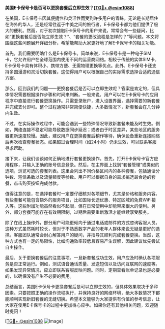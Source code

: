 **美国E卡保号卡是否可以更换套餐后立即生效？[[TG💪+ @esim1088](https://t.me/s/esim1088)]**

在美国，E卡保号卡因其便捷性和灵活性而受到许多用户的青睐。无论是长期居住在海外的华人，还是经常往返于中美之间的旅行者，E卡保号卡都为他们提供了极大的便利。然而，对于初次接触E卡保号卡的用户来说，常常会有一些疑问，比如“更换套餐后是否能立即生效？”、“套餐的更改流程是怎样的？”等问题。本文将围绕这些问题展开详细分析，希望能帮助大家更好地了解E卡保号卡的相关功能。

首先，我们需要明确什么是E卡保号卡。简单来说，E卡保号卡是一种电子SIM卡，它允许用户在全球范围内使用不同的运营商网络。相较于传统的实体SIM卡，E卡保号卡具有体积小、携带方便、无需物理更换等优点。此外，E卡保号卡还支持多国漫游和灵活切换套餐，这使得用户可以根据自己的实际需求选择合适的通信方案。

那么，回到我们的问题——更换套餐后是否可以立即生效呢？答案是肯定的，但具体情况需要根据操作步骤和时间来判断。一般来说，用户可以在E卡保号卡的应用程序中直接进行套餐更换操作。只需登录账户，进入设置界面，选择需要的新套餐并完成支付即可。整个过程通常非常简便快捷，大多数情况下，新套餐会在几分钟内生效。

不过，在实际操作过程中，可能会遇到一些特殊情况导致新套餐未能及时生效。例如，网络连接不稳定可能导致数据同步延迟；或者由于时区差异，某些地区的服务器更新速度较慢。因此，建议用户在更换套餐后稍作等待，确保设备重新连接网络后再次检查套餐状态。如果超过合理时间（如24小时）仍未生效，可以联系客服寻求帮助。

接下来，让我们谈谈如何正确地进行套餐更换操作。首先，打开E卡保号卡官方应用程序，并输入正确的账号信息登录。然后，在主界面上找到“套餐管理”或类似的选项，浏览可选的套餐列表。这里会列出不同价格区间内的各种套餐，包括通话分钟数、短信条数以及流量额度等参数。用户可以根据自身的需求挑选最合适的套餐，点击购买按钮完成付款。

值得注意的是，在选择套餐时一定要仔细核对各项细节，尤其是价格和服务内容。有些套餐可能包含额外的服务项目，比如国际长途优惠、特定区域的免费WiFi接入等。这些附加功能虽然看似不起眼，但在日常使用中却能带来很大的便利。另外，部分套餐可能存在有效期限制，过期后需要重新激活才能继续享受服务。

除了在线上操作外，部分用户可能更倾向于通过电话或邮件的方式咨询客服人员。这种方式虽然耗时较长，但对于不熟悉数字产品的老年人群体来说无疑是更好的选择。客服团队通常会耐心解答用户的疑问，并指导其顺利完成套餐更换。当然，这种方式也有一定的局限性，比如沟通效率较低且容易产生误解，因此建议优先尝试自主操作。

最后，关于更换套餐后的注意事项。一旦新套餐成功生效，用户应及时确认各项服务是否正常运行。例如，测试语音通话质量、发送短信以及访问互联网的速度等。如果发现异常情况，应立即联系客服反映问题。同时，定期查看账单记录也是必要的，以确保没有产生不必要的费用。

总结而言，美国E卡保号卡更换套餐后是可以立即生效的，但具体效果取决于多种因素。只要按照正确的操作流程执行，并保持良好的网络环境，绝大多数情况下都能顺利实现新旧套餐的无缝切换。希望本文能够为大家提供有价值的参考信息，让大家在使用E卡保号卡的过程中更加得心应手。如果你还有其他相关问题，欢迎随时提问！

[[TG💪+ @esim1088](https://t.me/s/esim1088) ![Image](https://i.postimg.cc/4NQfJmqS/Snipaste-2025-05-13-00-14-12.png)]